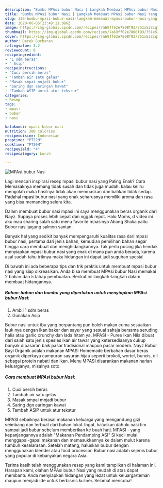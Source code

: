 ```yaml
---
description: "Bumbu MPAsi bubur Nasi | Langkah Membuat MPAsi bubur Nasi Yang Paling Enak"
title: "Bumbu MPAsi bubur Nasi | Langkah Membuat MPAsi bubur Nasi Yang Paling Enak"
slug: 126-bumbu-mpasi-bubur-nasi-langkah-membuat-mpasi-bubur-nasi-yang-paling-enak
date: 2020-06-06T23:49:11.086Z
image: https://img-global.cpcdn.com/recipes/7a69ff62e7808f93/751x532cq70/mpasi-bubur-nasi-foto-resep-utama.jpg
thumbnail: https://img-global.cpcdn.com/recipes/7a69ff62e7808f93/751x532cq70/mpasi-bubur-nasi-foto-resep-utama.jpg
cover: https://img-global.cpcdn.com/recipes/7a69ff62e7808f93/751x532cq70/mpasi-bubur-nasi-foto-resep-utama.jpg
author: Derek Buchanan
ratingvalue: 3.2
reviewcount: 8
recipeingredient:
- "1 sdm beras"
- " Asip"
recipeinstructions:
- "Cuci bersih beras"
- "Tambah air satu gelas"
- "Masak smpai mnjadi bubur"
- "Saring dgn aaringan kawat"
- "Tambah ASIP untuk atur tekstur"
categories:
- Resep
tags:
- mpasi
- bubur
- nasi

katakunci: mpasi bubur nasi 
nutrition: 300 calories
recipecuisine: Indonesian
preptime: "PT22M"
cooktime: "PT30M"
recipeyield: "4"
recipecategory: Lunch

---
```



![MPAsi bubur Nasi](https://img-global.cpcdn.com/recipes/7a69ff62e7808f93/751x532cq70/mpasi-bubur-nasi-foto-resep-utama.jpg)

Lagi mencari inspirasi resep mpasi bubur nasi yang Paling Enak? Cara Memasaknya memang tidak susah dan tidak juga mudah. kalau keliru mengolah maka hasilnya tidak akan memuaskan dan bahkan tidak sedap. Padahal mpasi bubur nasi yang enak seharusnya memiliki aroma dan rasa yang bisa memancing selera kita.

Dalam membuat bubur nasi mpasi ini saya menggunakan beras organik dari Nayz. Supaya proses lebih cepat dan nggak repot. Halo Moms, d video ini aku mau sharing salah satu menu favorite mpasinya Abang Shaka yaitu Bubur nasi jagung salmon santan.

Banyak hal yang sedikit banyak mempengaruhi kualitas rasa dari mpasi bubur nasi, pertama dari jenis bahan, kemudian pemilihan bahan segar hingga cara membuat dan menghidangkannya. Tak perlu pusing jika hendak menyiapkan mpasi bubur nasi yang enak di mana pun anda berada, karena asal sudah tahu triknya maka hidangan ini dapat jadi suguhan spesial.


Di bawah ini ada beberapa tips dan trik praktis untuk membuat mpasi bubur nasi yang siap dikreasikan. Anda bisa membuat MPAsi bubur Nasi memakai 2 bahan dan 5 tahap pembuatan. Berikut ini langkah-langkah dalam membuat hidangannya.

<!--inarticleads1-->

##### Bahan-bahan dan bumbu yang diperlukan untuk menyiapkan MPAsi bubur Nasi:

1. Ambil 1 sdm beras
1. Gunakan  Asip


Bubur nasi untuk ibu yang berpantang pun boleh makan cuma sesuaikan lauk nya dengan ikan bakar dan sayur yang sesuai sahaja bersama seruding halia atau garlic crunchy dan lada hitam ya. MPASI - Puree Ikan Nila dibuat dari salah satu jenis spesies ikan air tawar yang ketersediaanya cukup banyak dipasaran baik pasar tradisional maupun pasar modern. Nayz Bubur Bayi Organik adalah makanan MPASI Homemade berbahan dasar beras organik diperkaya campuran sayuran hijau seperti brokoli, wortel, buncis, dll sebagai protein nabati dan ikan. Menu MPASI disarankan makanan harian keluarganya, misalnya soto. 

<!--inarticleads2-->

##### Cara membuat MPAsi bubur Nasi:

1. Cuci bersih beras
1. Tambah air satu gelas
1. Masak smpai mnjadi bubur
1. Saring dgn aaringan kawat
1. Tambah ASIP untuk atur tekstur


MPASI sebaiknya berasal makanan keluarga yang mengandung gizi seimbang dan terbuat dari bahan lokal. Ingat, haluskan dahulu nasi tim sampai jadi bubur sebelum memberikan ke buah hati. MPASI - yang kepanjangannya adalah &#34;Makanan Pendamping ASI&#34; Si kecil mulai menggapai-gapai makanan dan memasukkannya ke dalam mulut karena tumbuh keselarasan. Setelah matang, haluskan bubur dengan menggunakan blender atau food processor. Bubur nasi adalah sejenis bubur yang popular di kebanyakan negara Asia. 

Terima kasih telah menggunakan resep yang kami tampilkan di halaman ini. Harapan kami, olahan MPAsi bubur Nasi yang mudah di atas dapat membantu Anda menyiapkan hidangan yang lezat untuk keluarga/teman maupun menjadi ide untuk berbisnis kuliner. Selamat mencoba!
